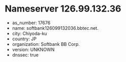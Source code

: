 # Nameserver 126.99.132.36

* as_number: 17676
* name: softbank126099132036.bbtec.net.
* city: Chiyoda-ku
* country: JP
* organization: Softbank BB Corp.
* version: UNKNOWN
* dnssec: true
